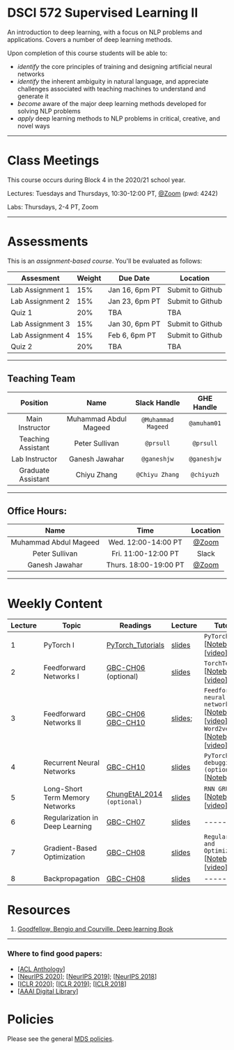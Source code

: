 # DSCI 572 Supervised Learning II

An introduction to deep learning, with a focus on NLP problems and applications. Covers a number of deep learning methods.

Upon completion of this course students will be able to:


* *identify* the core principles of training and designing artificial neural networks
* *identify* the inherent ambiguity in natural language, and appreciate challenges
associated with teaching machines to understand and generate it
* *become* aware of the major deep learning methods developed for solving
NLP problems 
* *apply* deep learning methods to NLP problems in critical, creative, and novel ways

---
# Class Meetings

This course occurs during Block 4 in the 2020/21 school year.

Lectures: Tuesdays and Thursdays, 10:30-12:00 PT, [@Zoom](https://ubc.zoom.us/j/62467194367?pwd=VEgveVZBNENncXo1R0lhUG03RHBUUT09) (pwd: 4242)

Labs: Thursdays, 2-4 PT, Zoom

---
# Assessments

This is an *assignment-based course*. You'll be evaluated as follows:

| Assesment | Weight   | Due Date |  Location          | 
|------   | ------- |--------------------------| ----- |
| Lab Assignment 1	| 15%	| Jan 16, 6pm PT	| Submit to Github |
| Lab Assignment 2	| 15%	| Jan 23, 6pm PT	| Submit to Github |
| Quiz 1	| 20%	| TBA |	TBA |
| Lab Assignment 3	| 15%	| Jan 30, 6pm PT	| Submit to Github |
| Lab Assignment 4	| 15%	| Feb 6, 6pm PT	| Submit to Github |
| Quiz 2	| 20%	| TBA	| TBA |

---
## Teaching Team

| Position           | Name    | Slack Handle | GHE Handle |
| :----------------: | :-----: | :----------: | :--------: |
| Main Instructor | Muhammad Abdul Mageed |    `@Muhammad Mageed`       | `@amuham01`        |
| Teaching Assistant | Peter Sullivan |    `@prsull`       | `@prsull`        |
| Lab Instructor | Ganesh Jawahar | `@ganeshjw` | `@ganeshjw` |
| Graduate Assistant | Chiyu Zhang | `@Chiyu Zhang` | `@chiyuzh` |

---
## Office Hours: 

| Name           | Time    | Location |
| :----------------: | :----------: | :--------: |
| Muhammad Abdul Mageed |    Wed. 12:00-14:00 PT       | [@Zoom](https://ubc.zoom.us/j/62467194367?pwd=VEgveVZBNENncXo1R0lhUG03RHBUUT09)        |
| Peter Sullivan |   Fri. 11:00-12:00 PT |  Slack        |
| Ganesh Jawahar | Thurs. 18:00-19:00 PT | [@Zoom](https://ubc.zoom.us/j/67010634869?pwd=RFVZVWxpU3lsZGtmMU9vWXUwWHBBdz09) |

---
# Weekly Content

| Lecture | Topic   | Readings                 | Lecture |  Tutorials |  Assignment |
|------   | ------- |--------------------------| -------- | -------- | -------- |
| 1   | PyTorch I | [PyTorch_Tutorials](https://pytorch.org/tutorials/) | [slides](lectures/Lecture-1-DSCI572-dl_intro.pdf) | ```PyTorch I``` [[Notebook](tutorials/week1/pytorch_tutorial.ipynb)]; [[video](https://youtu.be/X2ljS5aXnq0)] | ```HW01```  [[video](https://www.youtube.com/watch?v=Zuga-YxJJ2Y&feature=youtu.be)] |
| 2   | Feedforward Networks I |  [GBC-CH06](https://www.deeplearningbook.org/contents/mlp.html) (optional)|  [slides](lectures/Lecture-2-DSCI572-ffw.pdf) | ```TorchText``` [[Notebook](tutorials/week1/torchtext_tutorial.ipynb)]; [[video](https://youtu.be/umNsmMrm0bI)]  | NA |
| 3   |   Feedforward Networks II |  [GBC-CH06](http://www.deeplearningbook.org/contents/mlp.html) [GBC-CH10](http://www.deeplearningbook.org/contents/rnn.html)  |  [slides](lectures/Lecture-3_4-DSCI572-rnn.pdf);  | ```Feedforward neural networks``` [[Notebook](tutorials/week2/feedforward_neuralnets.ipynb)]; [[video](https://youtu.be/f7rXC23JWoM)] ```Word2vec``` [[Notebook](tutorials/week2/feedforward_neuralnets.ipynb)]; [[video](https://youtu.be/IZ6AcylOwpY)]  | ```HW02``` [[L2T2](https://youtu.be/l_UXDv341WY)]; [[L2Q1](https://youtu.be/aa8PUpHLWDg)];[[L2Q2](https://youtu.be/KHXCP3-o-Fc)];[[L2Q3](https://youtu.be/HqCUbKoZvH4)];[[L2Q4](https://youtu.be/Mlfr3yAfDro)] |
| 4   |  Recurrent Neural Networks  |  [GBC-CH10](http://www.deeplearningbook.org/contents/rnn.html)  |  [slides](lectures/Lecture-3_4-DSCI572-rnn.pdf)   | ```PyTorch debugging (optional)``` [[Notebook](tutorials/week1/pytorch_debugging.ipynb)] | [[L3T3](https://youtu.be/6OJVF_Li8qs)] [[L3Q1](https://youtu.be/qEipJfA73EQ)] [[L3Q2](https://youtu.be/lO-7QBecAxI)]|
| 5   |  Long-Short Term Memory Networks  |   [ChungEtAl_2014](https://arxiv.org/pdf/1412.3555.pdf) ```(optional)``` | [slides](lectures/Lecture-5-DSCI572-lstm.pdf)  | ```RNN GRU LSTM``` [[Notebook](tutorials/week3/rnn_tutorial.ipynb)]; [[video](https://youtu.be/ewxq2iCRCNE)] | -------- |
| 6   |  Regularization in Deep Learning  |  [GBC-CH07](http://www.deeplearningbook.org/contents/regularization.html)  |  [slides](lectures/Lecture-6-DSCI572-regularizarion.pdf)   | -------- | NA |
| 7   |  Gradient-Based Optimization   |  [GBC-CH08](http://www.deeplearningbook.org/contents/optimization.html)  |  [slides](lectures/Lecture-7-DSCI572-optimization.pdf) | ```Regularization and Optimization``` [[Notebook](tutorials/week4/Regularization_Optimization.ipynb)]; [[video](https://youtu.be/5JHSBjW5K5s)] | [[L4Q1](https://youtu.be/w5DiBhD2ll4)]; [[L4Q2](https://youtu.be/uYxhA5fQMJM)] |
| 8   | Backpropagation  | [GBC-CH08](http://www.deeplearningbook.org/contents/optimization.html)   |  [slides](lectures/Lecture-8-DSCI572-backpropagation.pdf)   | -------- | NA |

# Resources
1. [Goodfellow, Bengio and Courville. Deep learning Book](http://www.deeplearningbook.org) 

---
### Where to find good papers:
* [[ACL Anthology](https://www.aclweb.org/anthology/)]
* [[NeurIPS 2020](https://papers.nips.cc/paper/2020)]; [[NeurIPS 2019](https://nips.cc/Conferences/2019/AcceptedPapersInitial)]; [[NeurIPS 2018](http://papers.nips.cc/book/advances-in-neural-information-processing-systems-31-2018)]
* [[ICLR 2020](https://iclr.cc/virtual_2020/papers.html?filter=keywords)]; [[ICLR 2019](https://iclr.cc/Conferences/2019/Schedule?type=Poster)]; [[ICLR 2018](https://dblp.org/db/conf/iclr/iclr2018)]
* [[AAAI Digital Library](https://www.aaai.org/Library/conferences-library.php)]

# Policies

Please see the general [MDS policies](https://ubc-mds.github.io/policies/).
